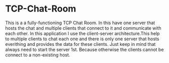# TCP-Chat-Room
This is a a fully-functioning TCP Chat Room. In this have one server that hosts the chat and multiple clients that connect to it and communicate with each other.
       In this application I use the client-server architecture.This help to multiple clients to chat each one and there is only one server that hosts everithing and provides the data for these clients.
       Just keep in mind that always need to start the server 1st. Because otherwise the clients cannot be connect to a non-existing host.
